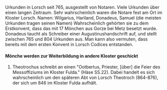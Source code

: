 Urkunden in Lorsch seit 765, ausgestellt von Notaren.
Viele Urkunden über einen langen Zeitraum. Sehr wahrscheinlich waren die Notare fest am Ort im Kloster Lorsch.
Namen: Wilgarius, Hariland, Donadeus, Samuel (die meisten Urkunden tragen seinen Namen)
Wahrscheinlich gehörten sie zu dem Erstkonvent, dass das mit 17 Mönchen aus Gorze bei Metz besetzt wurde.
Donadeus taucht als Schreiber einer Augustinushandschrift auf, und stellt zwischen 765 und 804 Urkunden aus. Man kann also vermuten, dass bereits mit dem ersten Konvent in Lorsch Codices entstanden.

#### Mönche werden zur Weiterbildung in andere Kloster geschickt
1. Theotrochus schreibt an einen "Ootbertus, Priester, [über] die Feier des Messoffiziums im Kloster Fulda." (Häse SS.22). Dabei handelt es sich wahrscheinlich um den späteren Abt von Lorsch Theotroch (864-876), der sich um 846 im Kloster Fulda aufhält.
